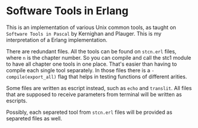 # Software Tools in Erlang
This is an implementation of various Unix common tools, as taught on `Software Tools in Pascal` by Kernighan and Plauger. This is my interpretation of a Erlang implementation.

There are redundant files.
All the tools can be found on `stcn.erl` files, where `n` is the chapter number. So you can compile and call the stc1 module to have all chapter one tools in one place.
That's easier than having to compile each single tool separately.
In those files there is a `-compile(export_all)` flag that helps in testing functions of different arities.

Some files are written as escript instead, such as `echo` and `translit`. All files that are supposed to receive parameters from terminal will be written as escripts.

Possibly, each separeted tool from `stcn.erl` files will be provided as separeted files as well.

